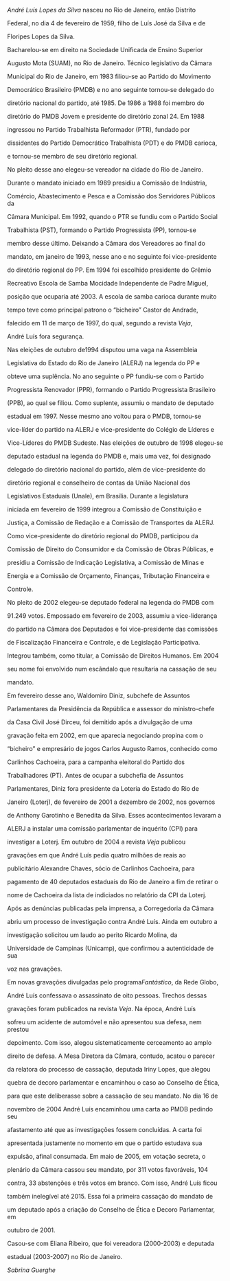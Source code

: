 

*André Luís Lopes da Silva* nasceu no Rio de Janeiro, então Distrito

Federal, no dia 4 de fevereiro de 1959, filho de Luís José da Silva e de

Floripes Lopes da Silva.



Bacharelou-se em direito na Sociedade Unificada de Ensino Superior

Augusto Mota (SUAM), no Rio de Janeiro. Técnico legislativo da Câmara

Municipal do Rio de Janeiro, em 1983 filiou-se ao Partido do Movimento

Democrático Brasileiro (PMDB) e no ano seguinte tornou-se delegado do

diretório nacional do partido, até 1985. De 1986 a 1988 foi membro do

diretório do PMDB Jovem e presidente do diretório zonal 24. Em 1988

ingressou no Partido Trabalhista Reformador (PTR), fundado por

dissidentes do Partido Democrático Trabalhista (PDT) e do PMDB carioca,

e tornou-se membro de seu diretório regional.



No pleito desse ano elegeu-se vereador na cidade do Rio de Janeiro.

Durante o mandato iniciado em 1989 presidiu a Comissão de Indústria,

Comércio, Abastecimento e Pesca e a Comissão dos Servidores Públicos da

Câmara Municipal. Em 1992, quando o PTR se fundiu com o Partido Social

Trabalhista (PST), formando o Partido Progressista (PP), tornou-se

membro desse último. Deixando a Câmara dos Vereadores ao final do

mandato, em janeiro de 1993, nesse ano e no seguinte foi vice-presidente

do diretório regional do PP. Em 1994 foi escolhido presidente do Grêmio

Recreativo Escola de Samba Mocidade Independente de Padre Miguel,

posição que ocuparia até 2003. A escola de samba carioca durante muito

tempo teve como principal patrono o “bicheiro” Castor de Andrade,

falecido em 11 de março de 1997, do qual, segundo a revista *Veja*,

André Luís fora segurança.



Nas eleições de outubro de1994 disputou uma vaga na Assembleia

Legislativa do Estado do Rio de Janeiro (ALERJ) na legenda do PP e

obteve uma suplência. No ano seguinte o PP fundiu-se com o Partido

Progressista Renovador (PPR), formando o Partido Progressista Brasileiro

(PPB), ao qual se filiou. Como suplente, assumiu o mandato de deputado

estadual em 1997. Nesse mesmo ano voltou para o PMDB, tornou-se

vice-líder do partido na ALERJ e vice-presidente do Colégio de Líderes e

Vice-Líderes do PMDB Sudeste. Nas eleições de outubro de 1998 elegeu-se

deputado estadual na legenda do PMDB e, mais uma vez, foi designado

delegado do diretório nacional do partido, além de vice-presidente do

diretório regional e conselheiro de contas da União Nacional dos

Legislativos Estaduais (Unale), em Brasília. Durante a legislatura

iniciada em fevereiro de 1999 integrou a Comissão de Constituição e

Justiça, a Comissão de Redação e a Comissão de Transportes da ALERJ.

Como vice-presidente do diretório regional do PMDB, participou da

Comissão de Direito do Consumidor e da Comissão de Obras Públicas, e

presidiu a Comissão de Indicação Legislativa, a Comissão de Minas e

Energia e a Comissão de Orçamento, Finanças, Tributação Financeira e

Controle.



No pleito de 2002 elegeu-se deputado federal na legenda do PMDB com

91.249 votos. Empossado em fevereiro de 2003, assumiu a vice-liderança

do partido na Câmara dos Deputados e foi vice-presidente das comissões

de Fiscalização Financeira e Controle, e de Legislação Participativa.

Integrou também, como titular, a Comissão de Direitos Humanos. Em 2004

seu nome foi envolvido num escândalo que resultaria na cassação de seu

mandato.



Em fevereiro desse ano, Waldomiro Diniz, subchefe de Assuntos

Parlamentares da Presidência da República e assessor do ministro-chefe

da Casa Civil José Dirceu, foi demitido após a divulgação de uma

gravação feita em 2002, em que aparecia negociando propina com o

“bicheiro” e empresário de jogos Carlos Augusto Ramos, conhecido como

Carlinhos Cachoeira, para a campanha eleitoral do Partido dos

Trabalhadores (PT). Antes de ocupar a subchefia de Assuntos

Parlamentares, Diniz fora presidente da Loteria do Estado do Rio de

Janeiro (Loterj), de fevereiro de 2001 a dezembro de 2002, nos governos

de Anthony Garotinho e Benedita da Silva. Esses acontecimentos levaram a

ALERJ a instalar uma comissão parlamentar de inquérito (CPI) para

investigar a Loterj. Em outubro de 2004 a revista *Veja* publicou

gravações em que André Luís pedia quatro milhões de reais ao

publicitário Alexandre Chaves, sócio de Carlinhos Cachoeira, para

pagamento de 40 deputados estaduais do Rio de Janeiro a fim de retirar o

nome de Cachoeira da lista de indiciados no relatório da CPI da Loterj.

Após as denúncias publicadas pela imprensa, a Corregedoria da Câmara

abriu um processo de investigação contra André Luís. Ainda em outubro a

investigação solicitou um laudo ao perito Ricardo Molina, da

Universidade de Campinas (Unicamp), que confirmou a autenticidade de sua

voz nas gravações.



Em novas gravações divulgadas pelo programa*Fantástico*, da Rede Globo,

André Luís confessava o assassinato de oito pessoas. Trechos dessas

gravações foram publicados na revista *Veja*. Na época, André Luís

sofreu um acidente de automóvel e não apresentou sua defesa, nem prestou

depoimento. Com isso, alegou sistematicamente cerceamento ao amplo

direito de defesa. A Mesa Diretora da Câmara, contudo, acatou o parecer

da relatora do processo de cassação, deputada Iriny Lopes, que alegou

quebra de decoro parlamentar e encaminhou o caso ao Conselho de Ética,

para que este deliberasse sobre a cassação de seu mandato. No dia 16 de

novembro de 2004 André Luís encaminhou uma carta ao PMDB pedindo seu

afastamento até que as investigações fossem concluídas. A carta foi

apresentada justamente no momento em que o partido estudava sua

expulsão, afinal consumada. Em maio de 2005, em votação secreta, o

plenário da Câmara cassou seu mandato, por 311 votos favoráveis, 104

contra, 33 abstenções e três votos em branco. Com isso, André Luís ficou

também inelegível até 2015. Essa foi a primeira cassação do mandato de

um deputado após a criação do Conselho de Ética e Decoro Parlamentar, em

outubro de 2001.



Casou-se com Eliana Ribeiro, que foi vereadora (2000-2003) e deputada

estadual (2003-2007) no Rio de Janeiro.



*Sabrina Guerghe*



